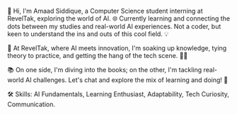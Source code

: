 👋 Hi, I'm Amaad Siddique, a Computer Science student interning at RevelTak, exploring the world of AI. 🌐 Currently learning and connecting the dots between my studies and real-world AI experiences. Not a coder, but keen to understand the ins and outs of this cool field. 💡

🤖 At RevelTak, where AI meets innovation, I'm soaking up knowledge, tying theory to practice, and getting the hang of the tech scene. 🚀✨

📚 On one side, I'm diving into the books; on the other, I'm tackling real-world AI challenges. Let's chat and explore the mix of learning and doing! 🌟

🛠️ Skills: AI Fundamentals, Learning Enthusiast, Adaptability, Tech Curiosity, Communication.

